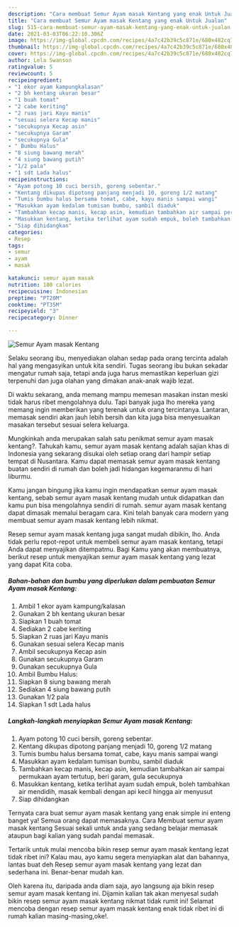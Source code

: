 ```yaml
---
description: "Cara membuat Semur Ayam masak Kentang yang enak Untuk Jualan"
title: "Cara membuat Semur Ayam masak Kentang yang enak Untuk Jualan"
slug: 515-cara-membuat-semur-ayam-masak-kentang-yang-enak-untuk-jualan
date: 2021-03-03T06:22:10.306Z
image: https://img-global.cpcdn.com/recipes/4a7c42b39c5c871e/680x482cq70/semur-ayam-masak-kentang-foto-resep-utama.jpg
thumbnail: https://img-global.cpcdn.com/recipes/4a7c42b39c5c871e/680x482cq70/semur-ayam-masak-kentang-foto-resep-utama.jpg
cover: https://img-global.cpcdn.com/recipes/4a7c42b39c5c871e/680x482cq70/semur-ayam-masak-kentang-foto-resep-utama.jpg
author: Lela Swanson
ratingvalue: 5
reviewcount: 5
recipeingredient:
- "1 ekor ayam kampungkalasan"
- "2 bh kentang ukuran besar"
- "1 buah tomat"
- "2 cabe keriting"
- "2 ruas jari Kayu manis"
- "sesuai selera Kecap manis"
- "secukupnya Kecap asin"
- "secukupnya Garam"
- "secukupnya Gula"
- " Bumbu Halus"
- "8 siung bawang merah"
- "4 siung bawang putih"
- "1/2 pala"
- "1 sdt Lada halus"
recipeinstructions:
- "Ayam potong 10 cuci bersih, goreng sebentar."
- "Kentang dikupas dipotong panjang menjadi 10, goreng 1/2 matang"
- "Tumis bumbu halus bersama tomat, cabe, kayu manis sampai wangi"
- "Masukkan ayam kedalam tumisan bumbu, sambil diaduk"
- "Tambahkan kecap manis, kecap asin, kemudian tambahkan air sampai permukaan ayam tertutup, beri garam, gula secukupnya"
- "Masukkan kentang, ketika terlihat ayam sudah empuk, boleh tambahkan air mendidih, masak kembali dengan api kecil hingga air menyusut"
- "Siap dihidangkan"
categories:
- Resep
tags:
- semur
- ayam
- masak

katakunci: semur ayam masak 
nutrition: 180 calories
recipecuisine: Indonesian
preptime: "PT20M"
cooktime: "PT35M"
recipeyield: "3"
recipecategory: Dinner

---
```



![Semur Ayam masak Kentang](https://img-global.cpcdn.com/recipes/4a7c42b39c5c871e/680x482cq70/semur-ayam-masak-kentang-foto-resep-utama.jpg)

Selaku seorang ibu, menyediakan olahan sedap pada orang tercinta adalah hal yang mengasyikan untuk kita sendiri. Tugas seorang ibu bukan sekadar mengatur rumah saja, tetapi anda juga harus memastikan keperluan gizi terpenuhi dan juga olahan yang dimakan anak-anak wajib lezat.

Di waktu  sekarang, anda memang mampu memesan masakan instan meski tidak harus ribet mengolahnya dulu. Tapi banyak juga lho mereka yang memang ingin memberikan yang terenak untuk orang tercintanya. Lantaran, memasak sendiri akan jauh lebih bersih dan kita juga bisa menyesuaikan masakan tersebut sesuai selera keluarga. 



Mungkinkah anda merupakan salah satu penikmat semur ayam masak kentang?. Tahukah kamu, semur ayam masak kentang adalah sajian khas di Indonesia yang sekarang disukai oleh setiap orang dari hampir setiap tempat di Nusantara. Kamu dapat memasak semur ayam masak kentang buatan sendiri di rumah dan boleh jadi hidangan kegemaranmu di hari liburmu.

Kamu jangan bingung jika kamu ingin mendapatkan semur ayam masak kentang, sebab semur ayam masak kentang mudah untuk didapatkan dan kamu pun bisa mengolahnya sendiri di rumah. semur ayam masak kentang dapat dimasak memalui beragam cara. Kini telah banyak cara modern yang membuat semur ayam masak kentang lebih nikmat.

Resep semur ayam masak kentang juga sangat mudah dibikin, lho. Anda tidak perlu repot-repot untuk membeli semur ayam masak kentang, tetapi Anda dapat menyajikan ditempatmu. Bagi Kamu yang akan membuatnya, berikut resep untuk menyajikan semur ayam masak kentang yang lezat yang dapat Kita coba.

<!--inarticleads1-->

##### Bahan-bahan dan bumbu yang diperlukan dalam pembuatan Semur Ayam masak Kentang:

1. Ambil 1 ekor ayam kampung/kalasan
1. Gunakan 2 bh kentang ukuran besar
1. Siapkan 1 buah tomat
1. Sediakan 2 cabe keriting
1. Siapkan 2 ruas jari Kayu manis
1. Gunakan sesuai selera Kecap manis
1. Ambil secukupnya Kecap asin
1. Gunakan secukupnya Garam
1. Gunakan secukupnya Gula
1. Ambil  Bumbu Halus:
1. Siapkan 8 siung bawang merah
1. Sediakan 4 siung bawang putih
1. Gunakan 1/2 pala
1. Siapkan 1 sdt Lada halus




<!--inarticleads2-->

##### Langkah-langkah menyiapkan Semur Ayam masak Kentang:

1. Ayam potong 10 cuci bersih, goreng sebentar.
1. Kentang dikupas dipotong panjang menjadi 10, goreng 1/2 matang
1. Tumis bumbu halus bersama tomat, cabe, kayu manis sampai wangi
1. Masukkan ayam kedalam tumisan bumbu, sambil diaduk
1. Tambahkan kecap manis, kecap asin, kemudian tambahkan air sampai permukaan ayam tertutup, beri garam, gula secukupnya
1. Masukkan kentang, ketika terlihat ayam sudah empuk, boleh tambahkan air mendidih, masak kembali dengan api kecil hingga air menyusut
1. Siap dihidangkan




Ternyata cara buat semur ayam masak kentang yang enak simple ini enteng banget ya! Semua orang dapat memasaknya. Cara Membuat semur ayam masak kentang Sesuai sekali untuk anda yang sedang belajar memasak ataupun bagi kalian yang sudah pandai memasak.

Tertarik untuk mulai mencoba bikin resep semur ayam masak kentang lezat tidak ribet ini? Kalau mau, ayo kamu segera menyiapkan alat dan bahannya, lantas buat deh Resep semur ayam masak kentang yang lezat dan sederhana ini. Benar-benar mudah kan. 

Oleh karena itu, daripada anda diam saja, ayo langsung aja bikin resep semur ayam masak kentang ini. Dijamin kalian tak akan menyesal sudah bikin resep semur ayam masak kentang nikmat tidak rumit ini! Selamat mencoba dengan resep semur ayam masak kentang enak tidak ribet ini di rumah kalian masing-masing,oke!.

